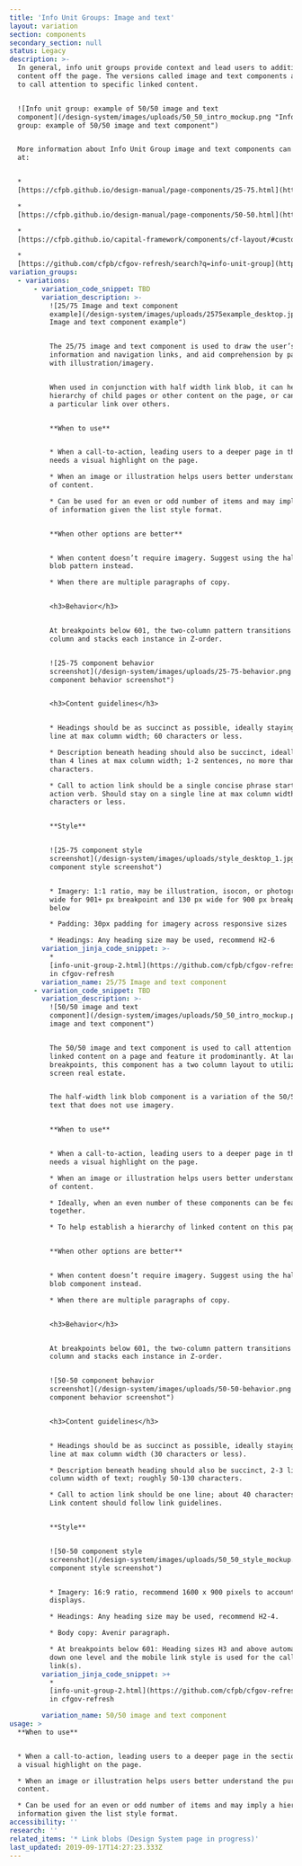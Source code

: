 ```yaml
---
title: 'Info Unit Groups: Image and text'
layout: variation
section: components
secondary_section: null
status: Legacy
description: >-
  In general, info unit groups provide context and lead users to additional
  content off the page. The versions called image and text components are used
  to call attention to specific linked content.


  ![Info unit group: example of 50/50 image and text
  component](/design-system/images/uploads/50_50_intro_mockup.png "Info unit
  group: example of 50/50 image and text component")


  More information about Info Unit Group image and text components can be found
  at:


  *
  [https://cfpb.github.io/design-manual/page-components/25-75.html](https://cfpb.github.io/design-manual/page-components/25-75.html)

  *
  [https://cfpb.github.io/design-manual/page-components/50-50.html](https://cfpb.github.io/design-manual/page-components/50-50.html)

  *
  [https://cfpb.github.io/capital-framework/components/cf-layout/#custom-content-layouts](https://cfpb.github.io/capital-framework/components/cf-layout/#custom-content-layouts)

  *
  [https://github.com/cfpb/cfgov-refresh/search?q=info-unit-group](https://github.com/cfpb/cfgov-refresh/search?q=info-unit-group)
variation_groups:
  - variations:
      - variation_code_snippet: TBD
        variation_description: >-
          ![25/75 Image and text component
          example](/design-system/images/uploads/2575example_desktop.jpg "25/75
          Image and text component example")


          The 25/75 image and text component is used to draw the user’s eye to key
          information and navigation links, and aid comprehension by pairing content
          with illustration/imagery.


          When used in conjunction with half width link blob, it can help create a
          hierarchy of child pages or other content on the page, or can help feature
          a particular link over others.


          **When to use**


          * When a call-to-action, leading users to a deeper page in the section,
          needs a visual highlight on the page.

          * When an image or illustration helps users better understand the purpose
          of content.

          * Can be used for an even or odd number of items and may imply a hierarchy
          of information given the list style format.


          **When other options are better**


          * When content doesn’t require imagery. Suggest using the half width link
          blob pattern instead.

          * When there are multiple paragraphs of copy.


          <h3>Behavior</h3>


          At breakpoints below 601, the two-column pattern transitions into a single
          column and stacks each instance in Z-order.


          ![25-75 component behavior
          screenshot](/design-system/images/uploads/25-75-behavior.png "25-75
          component behavior screenshot")


          <h3>Content guidelines</h3>


          * Headings should be as succinct as possible, ideally staying on a single
          line at max column width; 60 characters or less.

          * Description beneath heading should also be succinct, ideally no more
          than 4 lines at max column width; 1-2 sentences, no more than 275
          characters.

          * Call to action link should be a single concise phrase starting with an
          action verb. Should stay on a single line at max column width; 65
          characters or less.


          **Style**


          ![25-75 component style
          screenshot](/design-system/images/uploads/style_desktop_1.jpg "25-75
          component style screenshot")


          * Imagery: 1:1 ratio, may be illustration, isocon, or photography. 150px
          wide for 901+ px breakpoint and 130 px wide for 900 px breakpoint and
          below

          * Padding: 30px padding for imagery across responsive sizes

          * Headings: Any heading size may be used, recommend H2-6
        variation_jinja_code_snippet: >-
          *
          [info-unit-group-2.html](https://github.com/cfpb/cfgov-refresh/blob/master/cfgov/jinja2/v1/_includes/organisms/info-unit-group-2.html)
          in cfgov-refresh
        variation_name: 25/75 Image and text component
      - variation_code_snippet: TBD
        variation_description: >-
          ![50/50 image and text
          component](/design-system/images/uploads/50_50_intro_mockup.png "50/50
          image and text component")


          The 50/50 image and text component is used to call attention to specific
          linked content on a page and feature it prodominantly. At larger
          breakpoints, this component has a two column layout to utilize extra
          screen real estate.


          The half-width link blob component is a variation of the 50/50 image and
          text that does not use imagery.


          **When to use**


          * When a call-to-action, leading users to a deeper page in the section,
          needs a visual highlight on the page.

          * When an image or illustration helps users better understand the purpose
          of content.

          * Ideally, when an even number of these components can be featured
          together.

          * To help establish a hierarchy of linked content on this page.


          **When other options are better**


          * When content doesn’t require imagery. Suggest using the half-width link
          blob component instead.

          * When there are multiple paragraphs of copy.


          <h3>Behavior</h3>


          At breakpoints below 601, the two-column pattern transitions into a single
          column and stacks each instance in Z-order.


          ![50-50 component behavior
          screenshot](/design-system/images/uploads/50-50-behavior.png "50-50
          component behavior screenshot")


          <h3>Content guidelines</h3>


          * Headings should be as succinct as possible, ideally staying on a single
          line at max column width (30 characters or less).

          * Description beneath heading should also be succinct, 2-3 lines at max
          column width of text; roughly 50-130 characters.

          * Call to action link should be one line; about 40 characters or less.
          Link content should follow link guidelines.


          **Style**


          ![50-50 component style
          screenshot](/design-system/images/uploads/50_50_style_mockup.png "50-50
          component style screenshot")


          * Imagery: 16:9 ratio, recommend 1600 x 900 pixels to account for retina
          displays.

          * Headings: Any heading size may be used, recommend H2-4.

          * Body copy: Avenir paragraph.

          * At breakpoints below 601: Heading sizes H3 and above automatically drop
          down one level and the mobile link style is used for the call to action
          link(s).
        variation_jinja_code_snippet: >+
          *
          [info-unit-group-2.html](https://github.com/cfpb/cfgov-refresh/blob/master/cfgov/jinja2/v1/_includes/organisms/info-unit-group-2.html)
          in cfgov-refresh

        variation_name: 50/50 image and text component
usage: >
  **When to use**


  * When a call-to-action, leading users to a deeper page in the section, needs
  a visual highlight on the page.

  * When an image or illustration helps users better understand the purpose of
  content.

  * Can be used for an even or odd number of items and may imply a hierarchy of
  information given the list style format.
accessibility: ''
research: ''
related_items: '* Link blobs (Design System page in progress)'
last_updated: 2019-09-17T14:27:23.333Z
---
```


